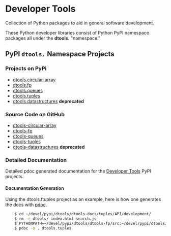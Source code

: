 # Developer Tools

Collection of Python packages to aid in general software development.

These Python developer libraries consist of Python PyPI namespace
packages all under the **dtools.** "namespace."

## PyPI `dtools.` Namespace Projects

### Projects on PyPi

- [dtools.circular-array](https://pypi.org/project/dtools.circular-array/)
- [dtools.fp](https://pypi.org/project/dtools.fp/)
- [dtools.queues](https://pypi.org/project/dtools.queues/)
- [dtools.tuples](https://pypi.org/project/dtools.tuples/)
- [dtools.datastructures](https://pypi.org/project/dtools.datastructures/) **deprecated**

### Source Code on GitHub

- [dtools-circular-array](https://github.com/grscheller/dtools-circular-array/)
- [dtools-fp](https://github.com/grscheller/dtools-fp/)
- [dtools-queues](https://github.com/grscheller/dtools-queues/)
- [dtools-tuoles](https://github.com/grscheller/dtools-tuoles/)
- [dtools-datastructures](https://github.com/grscheller/dtools-datastructures/) **deprecated**

### Detailed Documentation

Detailed pdoc generated documentation for the
[Developer Tools](https://grscheller.github.io/dtools-docs/)
PyPI projects.

#### Documentation Generation

Using the dtools.ftuples project as an example, here is how one generates the
docs with [pdoc](https://pypi.org/project/pdoc/).

```bash
    $ cd ~/devel/pypi/dtools/dtools-docs/tuples/API/development/
    $ rm -r dtools/ index.html search.js
    $ PYTHONPATH=~/devel/pypi/dtools/dtools-fp/src:~/devel/pypi/dtools/dtools-fp/src
    $ pdoc -o . dtools.tuples
```

